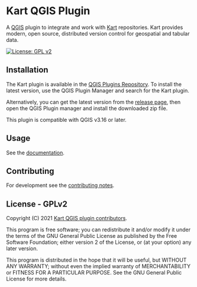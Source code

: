 # Kart QGIS Plugin

A [QGIS](https://qgis.org) plugin to integrate and work with
[Kart](https://kartproject.org) repositories. Kart provides modern, open source,
distributed version control for geospatial and tabular data.

[![License: GPL v2](https://img.shields.io/badge/License-GPLv2-blue.svg)](./LICENSE.md)

## Installation

The Kart plugin is available in the [QGIS Plugins Repository](https://plugins.qgis.org/plugins/kart/). To install the latest
version, use the QGIS Plugin Manager and search for the Kart plugin.

Alternatively, you can get the latest version from the [release page](https://github.com/koordinates/kart-qgis-plugin/releases/latest), then open the QGIS Plugin manager and install
the downloaded zip file.

This plugin is compatible with QGIS v3.16 or later.

## Usage

See the [documentation](./docs/index.md).

## Contributing

For development see the [contributing notes](./CONTRIBUTING.md).

## License - GPLv2

Copyright (C) 2021 [Kart QGIS plugin contributors](./AUTHORS.md).

This program is free software; you can redistribute it and/or modify
it under the terms of the GNU General Public License as published by
the Free Software Foundation; either version 2 of the License, or
(at your option) any later version.

This program is distributed in the hope that it will be useful,
but WITHOUT ANY WARRANTY; without even the implied warranty of
MERCHANTABILITY or FITNESS FOR A PARTICULAR PURPOSE.  See the
GNU General Public License for more details.
